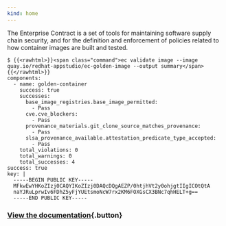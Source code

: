 ```yaml
---
kind: home
---
```


The Enterprise Contract is a set of tools for maintaining software supply chain
security, and for the definition and enforcement of policies related to how
container images are built and tested.

```
$ {{<rawhtml>}}<span class="command">ec validate image --image quay.io/redhat-appstudio/ec-golden-image --output summary</span>{{</rawhtml>}}
components:
  - name: golden-container
    success: true
    successes:
      base_image_registries.base_image_permitted:
        - Pass
      cve.cve_blockers:
        - Pass
      provenance_materials.git_clone_source_matches_provenance:
        - Pass
      slsa_provenance_available.attestation_predicate_type_accepted:
        - Pass
    total_violations: 0
    total_warnings: 0
    total_successes: 4
success: true
key: |
  -----BEGIN PUBLIC KEY-----
  MFkwEwYHKoZIzj0CAQYIKoZIzj0DAQcDQgAEZP/0htjhVt2y0ohjgtIIgICOtQtA
  naYJRuLprwIv6FDhZ5yFjYUEtsmoNcW7rx2KM6FOXGsCX3BNc7qhHELT+g==
  -----END PUBLIC KEY-----
```

### [View the documentation](./docs/index.html){.button}
